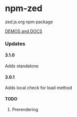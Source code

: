 # npm-zed
zed.js.org npm package

[DEMOS and DOCS](https://zed.js.org)

### Updates

#### 3.1.0
Adds standalone

#### 3.0.1
Adds local check for load method


#### TODO

1. Prerendering